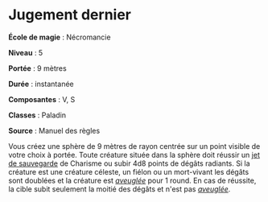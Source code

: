 # Jugement dernier

**École de magie** : Nécromancie

**Niveau** : 5

**Portée** : 9 mètres

**Durée** : instantanée

**Composantes** : V, S

**Classes** : Paladin

**Source** : Manuel des règles

Vous créez une sphère de 9 mètres de rayon centrée sur un point visible de votre choix à portée. Toute créature située dans la sphère doit réussir un [jet de sauvegarde](/utiliser-les-caracteristiques/#jets-de-sauvegarde) de Charisme ou subir 4d8 points de dégâts radiants. Si la créature est une créature céleste, un fiélon ou un mort-vivant les dégâts sont doublées et la créature est [_aveuglée_](/gerer-la-sante-du-personnage/#aveugle) pour 1 round. En cas de réussite, la cible subit seulement la moitié des dégâts et n'est pas [_aveuglée_](/gerer-la-sante-du-personnage/#aveugle).

